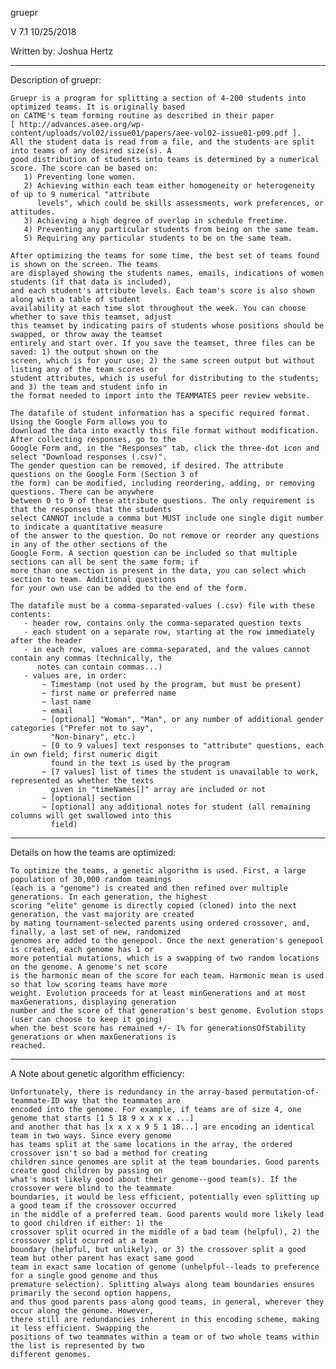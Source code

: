 gruepr

V 7.1
10/25/2018

Written by: Joshua Hertz

---------------
Description of gruepr:

	Gruepr is a program for splitting a section of 4-200 students into optimized teams. It is originally based
	on CATME's team forming routine as described in their paper
	[ http://advances.asee.org/wp-content/uploads/vol02/issue01/papers/aee-vol02-issue01-p09.pdf ].
	All the student data is read from a file, and the students are split into teams of any desired size(s). A
	good distribution of students into teams is determined by a numerical score. The score can be based on:
	   1) Preventing lone women.
	   2) Achieving within each team either homogeneity or heterogeneity of up to 9 numerical "attribute
	      levels", which could be skills assessments, work preferences, or attitudes.
	   3) Achieving a high degree of overlap in schedule freetime.
	   4) Preventing any particular students from being on the same team.
	   5) Requiring any particular students to be on the same team.

	After optimizing the teams for some time, the best set of teams found is shown on the screen. The teams
	are displayed showing the students names, emails, indications of women students (if that data is included),
	and each student's attribute levels. Each team's score is also shown along with a table of student
	availability at each time slot throughout the week. You can choose whether to save this teamset, adjust
	this teamset by indicating pairs of students whose positions should be swapped, or throw away the teamset
	entirely and start over. If you save the teamset, three files can be saved: 1) the output shown on the
	screen, which is for your use; 2) the same screen output but without listing any of the team scores or
	student attributes, which is useful for distributing to the students; and 3) the team and student info in
	the format needed to import into the TEAMMATES peer review website.

	The datafile of student information has a specific required format. Using the Google Form allows you to
	download the data into exactly this file format without modification. After collecting responses, go to the
	Google Form and, in the "Responses" tab, click the three-dot icon and select "Download responses (.csv)".
	The gender question can be removed, if desired. The attribute questions on the Google Form (Section 3 of
	the form) can be modified, including reordering, adding, or removing questions. There can be anywhere
	between 0 to 9 of these attribute questions. The only requirement is that the responses that the students
	select CANNOT include a comma but MUST include one single digit number to indicate a quantitative measure
	of the answer to the question. Do not remove or reorder any questions in any of the other sections of the
	Google Form. A section question can be included so that multiple sections can all be sent the same form; if
	more than one section is present in the data, you can select which section to team. Additional questions
	for your own use can be added to the end of the form.

	The datafile must be a comma-separated-values (.csv) file with these contents:
	   - header row, contains only the comma-separated question texts
	   - each student on a separate row, starting at the row immediately after the header
	   - in each row, values are comma-separated, and the values cannot contain any commas (technically, the
	      notes can contain commas...)
	   - values are, in order:	
	       ~ Timestamp (not used by the program, but must be present)
	       ~ first name or preferred name
		   ~ last name
	       ~ email
	       ~ [optional] "Woman", "Man", or any number of additional gender categories ("Prefer not to say",
		     "Non-binary", etc.)
	       ~ [0 to 9 values] text responses to "attribute" questions, each in own field; first numeric digit
		     found in the text is used by the program
	       ~ [7 values] list of times the student is unavailable to work, represented as whether the texts
		     given in "timeNames[]" array are included or not
	       ~ [optional] section
	       ~ [optional] any additional notes for student (all remaining columns will get swallowed into this
		     field)


---------------
Details on how the teams are optimized:

	To optimize the teams, a genetic algorithm is used. First, a large population of 30,000 random teamings
	(each is a "genome") is created and then refined over multiple generations. In each generation, the highest
	scoring "elite" genome is directly copied (cloned) into the next generation, the vast majority are created
	by mating tournament-selected parents using ordered crossover, and, finally, a last set of new, randomized
	genomes are added to the genepool. Once the next generation's genepool is created, each genome has 1 or
	more potential mutations, which is a swapping of two random locations on the genome. A genome's net score
	is the harmonic mean of the score for each team. Harmonic mean is used so that low scoring teams have more
	weight. Evolution proceeds for at least minGenerations and at most maxGenerations, displaying generation
	number and the score of that generation's best genome. Evolution stops (user can choose to keep it going)
	when the best score has remained +/- 1% for generationsOfStability generations or when maxGenerations is
	reached.


---------------
A Note about genetic algorithm efficiency:

	Unfortunately, there is redundancy in the array-based permutation-of-teammate-ID way that the teammates are
	encoded into the genome. For example, if teams are of size 4, one genome that starts [1 5 18 9 x x x x ...]
	and another that has [x x x x 9 5 1 18...] are encoding an identical team in two ways. Since every genome
	has teams split at the same locations in the array, the ordered crossover isn't so bad a method for creating
	children since genomes are split at the team boundaries. Good parents create good children by passing on
	what's most likely good about their genome--good team(s). If the crossover were blind to the teammate
	boundaries, it would be less efficient, potentially even splitting up a good team if the crossover occurred
	in the middle of a preferred team. Good parents would more likely lead to good children if either: 1) the
	crossover split ocurred in the middle of a bad team (helpful), 2) the crossover split ocurred at a team
	boundary (helpful, but unlikely), or 3) the crossover split a good team but other parent has exact same good
	team in exact same location of genome (unhelpful--leads to preference for a single good genome and thus
	premature selection). Splitting always along team boundaries ensures primarily the second option happens,
	and thus good parents pass along good teams, in general, wherever they occur along the genome. However,
	there still are redundancies inherent in this encoding scheme, making it less efficient. Swapping the
	positions of two teammates within a team or of two whole teams within the list is represented by two
	different genomes.
